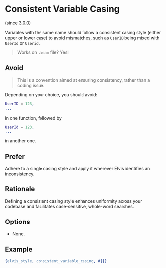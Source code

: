 # Consistent Variable Casing

(since [3.0.0](https://github.com/inaka/elvis_core/releases/tag/3.0.0))

Variables with the same name should follow a consistent casing style (either upper or lower case)
to avoid mismatches, such as `UserID` being mixed with `UserId` or `Userid`.

> Works on `.beam` file? Yes!

## Avoid

> This is a convention aimed at ensuring consistency, rather than a coding issue.

Depending on your choice, you should avoid:

```erlang
UserID = 123,
...
```

in one function, followed by

```erlang
UserId = 123,
...
```

in another one.

## Prefer

Adhere to a single casing style and apply it wherever Elvis identifies an inconsistency.

## Rationale

Defining a consistent casing style enhances uniformity across your codebase and facilitates
case-sensitive, whole-word searches.

## Options

- None.

## Example

```erlang
{elvis_style, consistent_variable_casing, #{}}
```
